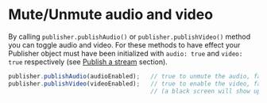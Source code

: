 # Mute/Unmute audio and video

By calling `publisher.publishAudio()` or `publisher.publishVideo()` method you can toggle audio and video. For these methods to have effect your Publisher object must have been initialized with `audio: true` and `video: true` respectively (see [Publish a stream](/how-do-i/publish-unpublish/) section).

```javascript
publisher.publishAudio(audioEnabled);   // true to unmute the audio, false to mute it
publisher.publishVideo(videoEnabled);   // true to enable the video, false to disable it 
                                        // (a black screen will show up instead)
```
